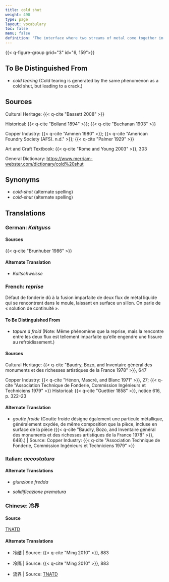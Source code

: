 ```yaml
---
title: cold shut
weight: 490
type: page
layout: vocabulary
toc: false
menu: false
definition: 'The interface where two streams of metal come together in the mold but do not fuse properly, often due to premature cooling of the metal in the mold. A cold shut may also describe a hole or void in a cast caused by premature cooling ({Rome and Young 2003}, 303). The cooled metal edges will be rounded in profile.'
---
```


{{< q-figure-group grid="3" id="6, 159">}}

## To Be Distinguished From

- *cold tearing* (Cold tearing is generated by the same phenomenon as a cold shut, but leading to a crack.)

## Sources

Cultural Heritage: {{< q-cite "Bassett 2008" >}}

Historical: {{< q-cite "Bolland 1894" >}}; {{< q-cite "Buchanan 1903" >}}

Copper Industry: {{< q-cite "Ammen 1980" >}}; {{< q-cite "American Foundry Society (AFS). n.d." >}}; {{< q-cite "Palmer 1929" >}}

Art and Craft Textbook: {{< q-cite "Rome and Young 2003" >}}, 303

General Dictionary: <https://www.merriam-webster.com/dictionary/cold%20shut>

## Synonyms

- *cold-shot* (alternate spelling)
- *cold-shut* (alternate spelling)

## Translations

<div class="accordion">

### **German**: *Kaltguss*

#### Sources

{{< q-cite "Brunhuber 1986" >}}

#### Alternate Translation

- *Kaltschweisse*

### **French**: *reprise*

Défaut de fonderie dû à la fusion imparfaite de deux flux de métal liquide qui se rencontrent dans le moule, laissant en surface un sillon. On parle de « solution de continuité ».

#### To Be Distinguished From

- *tapure à froid* (Note: Même phénomène que la reprise, mais la rencontre entre les deux flux est tellement imparfaite qu’elle engendre une fissure au refroidissement.)

#### Sources

Cultural Heritage: {{< q-cite "Baudry, Bozo, and Inventaire général des monuments et des richesses artistiques de la France 1978" >}}, 647

Copper Industry: {{< q-cite "Hénon, Mascré, and Blanc 1971" >}}, 27; {{< q-cite "Association Technique de Fonderie, Commission Ingénieurs et Techniciens 1979" >}}
Historical: {{< q-cite "Guettier 1858" >}}, notice 616, p. 322–23

#### Alternate Translation

- *goutte froide* (Goutte froide désigne également une particule métallique, généralement oxydée, de même composition que la pièce, incluse en surface de la pièce ({{< q-cite "Baudry, Bozo, and Inventaire général des monuments et des richesses artistiques de la France 1978" >}}, 648).) | Source: Copper Industry: {{< q-cite "Association Technique de Fonderie, Commission Ingénieurs et Techniciens 1979" >}}

### **Italian**: *accostatura*

#### Alternate Translations

- *giunzione fredda*

- *solidificazione prematura*

### **Chinese**: 冷界

#### Source

[TNATD](http://terms.naer.edu.tw/detail/627912/?index=1)

#### Alternate Translations

- 冷结 | Source: {{< q-cite "Ming 2010" >}}, 883

- 冷隔 | Source: {{< q-cite "Ming 2010" >}}, 883

- 流界 | Source: [TNATD](http://terms.naer.edu.tw/detail/627912/?index=1)

</div>
